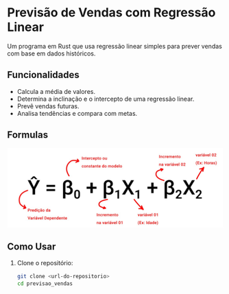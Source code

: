 # Previsão de Vendas com Regressão Linear

Um programa em Rust que usa regressão linear simples para prever vendas com base em dados históricos.

## Funcionalidades
- Calcula a média de valores.
- Determina a inclinação e o intercepto de uma regressão linear.
- Prevê vendas futuras.
- Analisa tendências e compara com metas.

## Formulas
![](./formula.jpeg) 

## Como Usar
1. Clone o repositório:
   ```bash
   git clone <url-do-repositorio>
   cd previsao_vendas
